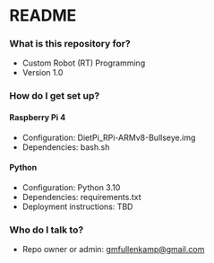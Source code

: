 # README #

### What is this repository for? ###

* Custom Robot (RT) Programming
* Version 1.0

### How do I get set up? ###

#### Raspberry Pi 4 ####

* Configuration: DietPi_RPi-ARMv8-Bullseye.img
* Dependencies: bash.sh

#### Python ####

* Configuration: Python 3.10
* Dependencies: requirements.txt
* Deployment instructions: TBD

### Who do I talk to? ###

* Repo owner or admin: gmfullenkamp@gmail.com